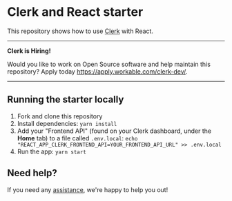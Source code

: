 # Clerk and React starter

This repository shows how to use [Clerk](https://clerk.dev) with React.

---

**Clerk is Hiring!**

Would you like to work on Open Source software and help maintain this repository? Apply today https://apply.workable.com/clerk-dev/.

---

## Running the starter locally

1. Fork and clone this repository
2. Install dependencies: `yarn install`
3. Add your "Frontend API" (found on your Clerk dashboard, under the **Home** tab) to a file called `.env.local`: `echo "REACT_APP_CLERK_FRONTEND_API=YOUR_FRONTEND_API_URL" >> .env.local`
4. Run the app: `yarn start`

## Need help?

If you need any [assistance](https://clerk.dev/support), we're happy to help you out!
